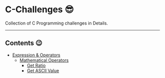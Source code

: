 # C-Challenges :sunglasses:
Collection of C Programming challenges in Details.

- - - -

## Contents :wink:
- [Expression & Operators](1_Expression_&_Operators)
  - [Mathematical Operators](1_Expression_&_Operators/1_Mathematical_Operators/)
    - [Get Ratio](1_Expression_&_Operators/1_Mathematical_Operators/1_Get_Ratio)
    - [Get ASCII Value](1_Expression_&_Operators/1_Mathematical_Operators/2_Get_ASCII_Value)
